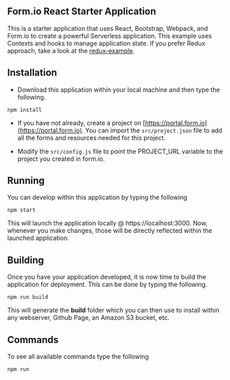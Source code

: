 Form.io React Starter Application
---------------------------------
This is a starter application that uses React, Bootstrap, Webpack, and Form.io to create a powerful Serverless application.
This example uses Contexts and hooks to manage application state. If you prefer Redux approach, take a look at the [redux-example](https://github.com/formio/react-app-starterkit/tree/redux-example).

Installation
---------
 - Download this application within your local machine and then type the following.
```
npm install
```

 - If you have not already, create a project on [https://portal.form.io](https://portal.form.io). You can import the ```src/project.json``` file to add all the forms and resources needed for this project.

 - Modify the ```src/config.js``` file to point the PROJECT_URL variable to the project you created in form.io.

Running
-----------
You can develop within this application by typing the following

```
npm start
```

This will launch the application locally @ https://localhost:3000. Now, whenever you make changes, those will be directly reflected within the launched application.


Building
------------
Once you have your application developed, it is now time to build the application for deployment. This can be done by typing the following.

```
npm run build
```

This will generate the **build** folder which you can then use to install within any webserver, Github Page, an Amazon S3 bucket, etc.

Commands
------------
To see all available commands type the following

```
npm run
```
